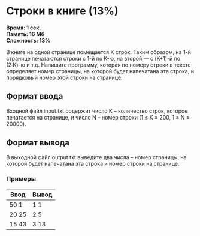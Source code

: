 <h1 class="title">Строки в книге (13%)</h1>
<p><b>Время: 1 сек.<br>Память: 16 Мб<br>Сложность: 13%</b></p>
<p>В книге на одной странице помещается K строк. Таким образом, на 1-й странице печатаются строки с 1-й по K-ю, на второй — с (K+1)-й по (2∙K)-ю и т.д. Напишите программу, которая по номеру строки в тексте определяет номер страницы, на которой будет напечатана эта строка, и порядковый номер этой строки на странице.</p>
<h2>Формат ввода</h2>
<p>Входной файл input.txt содержит число K – количество строк, которое печатается на странице, и число N – номер строки (1 ≤ K ≤ 200, 1 ≤ N ≤ 20000).</p>
<h2>Формат вывода</h2>
<p>В выходной файл output.txt выведите два числа – номер страницы, на которой будет напечатана эта строка и номер строки на странице.</p>
<h3>Примеры</h3>
<table class="sample-tests">
  <thead>
     <tr>
        <th>Ввод</th>
        <th>Вывод</th>
     </tr>
  </thead>
  <tbody>
     <tr>
        <td>50 1</td>
        <td>1 1</td>
     </tr>
     <tr>
         <td>20 25</td>
         <td>2 5</td>
     </tr>
     <tr>
          <td>15 43</td>
          <td>3 13</td>
      </tr>
  </tbody>
</table>

